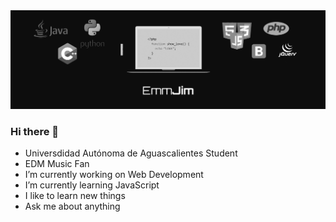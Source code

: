 <img src="bannergithub.png">

### Hi there 👋
- Universdidad Autónoma de Aguascalientes Student
- EDM Music Fan
- I’m currently working on Web Development
- I’m currently learning JavaScript
- I like to learn new things
- Ask me about anything

